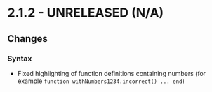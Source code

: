 # 2.1.2 - UNRELEASED (N/A)

## Changes

### Syntax

* Fixed highlighting of function definitions containing numbers (for example `function withNumbers1234.incorrect() ... end`)